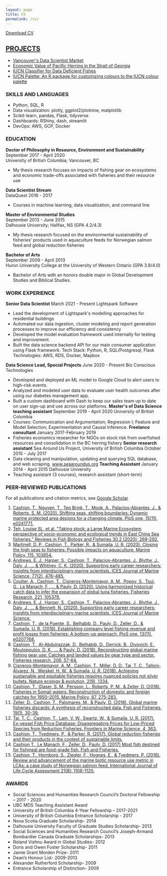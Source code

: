 ```yaml
---
layout: page
title: CV
permalink: /cv/
---
```

<a href="/cv_files/cv_pdf.pdf" download="Cashion_CV.pdf">Download CV</a>

## <a href="../projects">PROJECTS</a>
* [Vancouver's Data Scientist Market](https://towardsdatascience.com/vancouvers-data-scientist-market-24c43307d784)  
* [Economic Value of Pacific Herring in the Strait of Georgia](https://timcashion.github.io/PacificHerring/)  
* [IUCN Classifier for Data Deficient Fishes](https://timcashion.github.io/iucn_classifier)
* [IUCN Palette: An R package for customizing colours to the IUCN colour palette](https://github.com/timcashion/IUCNpalette)  

### SKILLS AND LANGUAGES
* Python, SQL, R
* Data visualization: plotly, ggplot2/plotnine, matplotlib
* Scikit-learn, pandas, Flask, tidyverse
* Dashboards: RShiny, dash, streamlit
* DevOps: AWS, GCP, Docker


### EDUCATION
**Doctor of Philosophy in Resource, Environment and Sustainability**  
September 2017 - April 2020  
University of British Columbia; Vancouver, BC	  
*	My thesis research focuses on impacts of fishing gear on ecosystems and economic trade-offs associated with fisheries and their resource use

**Data Scientist Stream**  
DataQuest 2016 - 2017  
* Courses in machine learning, data visualization, and command line

**Master of Environmental Studies**  	  
September 2013 - June 2015   
Dalhousie University; Halifax, NS (GPA 4.2/4.3)	  
*	My thesis research focused on the environmental sustainability of fisheries’ products used in aquaculture feeds for Norwegian salmon feed and global reduction fisheries  

**Bachelor of Arts**   
September 2009 - April 2013  
Huron University College at the University of Western Ontario (GPA 3.8/4.0)  
*	Bachelor of Arts with an honors double major in Global Development Studies and Biblical Studies.

### WORK EXPERIENCE
**Senior Data Scientist**
March 2021 - Present
Lightspark Software
  * Lead the development of Lightspark's modelling approaches for residential buildings
  * Automated our data ingestion, cluster modeling and report generation processes to improve our efficiency and consistency
  * Developed the model evaluation framework used internally for testing and improvement.
  * Built the data science backend API for our main consumer application using Flask framework.
Tech Stack: Python, R, SQL/Postgresql, Flask
Technologies: AWS, RDS, Docker, Mapbox

**Data Science Lead, Special Projects**
June 2020 - Present
Bio Conscious Technologies
  * Developed and deployed an ML model to Google Cloud to alert users to high-risk events.
  * Analyzed and modeled user data to evaluate user health outcomes after using our diabetes management app.
  * Built a custom dashboard with Dash to keep our sales team up to date on user sign-up and use across our platforms.
**Master's of Data Science teaching assistant**
September 2019 - April 2020
University of British Columbia
  * Courses: Communication and Argumentation; Regression I; Feature and Model Selection; Experimentation and Causal Inference. 
**Freelance consultant**
January 2017-February 2019
  * Fisheries economics researcher for NGOs on stock risk from overfished resources and consolidation in the BC herring fishery
**Senior research assistant**
Sea Around Us Project, University of British Columbia
October 2015 - July 2017
  * Data cleaning and manipulation, updating and querying SQL database, and web scraping. www.seaaroundus.org
**Teaching Assistant**
January 2014 - April 2015
Dalhousie University
  * Teaching assistant (3 courses), research assistant (short-term)

### PEER-REVIEWED PUBLICATIONS
For all publications and citation metrics, see [Google Scholar](https://scholar.google.ca/citations?user=9jHx30gAAAAJ&hl=en)

1. [Cashion, T., Nguyen, T., Ten Brink, T., Mook, A., Palacios-Abrantes, J., & Roberts, S. M. (2020). Shifting seas, shifting boundaries: Dynamic marine protected area designs for a changing climate. PloS one, 15(11), e0241771.](https://journals.plos.org/plosone/article?id=10.1371/journal.pone.0241771)
1. [Teh, Louise SL, et al. "Taking stock: a Large Marine Ecosystem perspective of socio-economic and ecological trends in East China Sea fisheries." Reviews in Fish Biology and Fisheries 30.2 (2020): 269-292.](https://link.springer.com/article/10.1007/s11160-020-09599-8)
1. [Martinell, D. P., Cashion, T., Parker, R., & Sumaila, U. R. (2020). Closing the high seas to fisheries: Possible impacts on aquaculture. Marine Policy, 115, 103854.](https://www.sciencedirect.com/science/article/pii/S0308597X19306931?casa_token=XkVbz_h2Al0AAAAA:j-CjgPtTs14ivm4uxhjg8NVouvuBlwha_KnPpN-9e-uptXj3QaFxO120aDE1LLhYLkXA33R2Fw)
1. [Andrews, E. J., Harper, S., Cashion, T., Palacios-Abrantes, J., Blythe, J., Daly, J., ... & Whitney, C. K. (2020). Supporting early career researchers: insights from interdisciplinary marine scientists. ICES Journal of Marine Science, 77(2), 476-485.](https://academic.oup.com/icesjms/article/77/2/476/5704875)
1. [Coulter, A., Cashion, T., Cisneros-Montemayor, A. M., Popov, S., Tsui, G., Le Manach, F., ... & Pauly, D. (2020). Using harmonized historical catch data to infer the expansion of global tuna fisheries. Fisheries Research, 221, 105379.](https://www.sciencedirect.com/science/article/pii/S0165783619302346)
1. [Andrews, E. J., Harper, S., Cashion, T., Palacios-Abrantes, J., Blythe, J., Daly, J., ... & Bennett, N. (2020). Supporting early career researchers: insights from interdisciplinary marine scientists. ICES Journal of Marine Science.](https://academic.oup.com/icesjms/advance-article/doi/10.1093/icesjms/fsz247/5704875)
1. [Cashion, T., de la Puente, S., Belhabib, D., Pauly, D., Zeller, D., & Sumaila, U. R. (2018). Establishing company level fishing revenue and profit losses from fisheries: A bottom-up approach. PloS one, 13(11), e0207768.](https://journals.plos.org/plosone/article?id=10.1371/journal.pone.0207768)
1. [Cashion, T., Al-Abdulrazzak, D., Belhabib, D., Derrick, B., Divovich, E., Moutopoulos, D. K., ... & Pauly, D. (2018). Reconstructing global marine fishing gear use: Catches and landed values by gear type and sector. Fisheries research, 206, 57-64.](https://www.researchgate.net/profile/Dimitrios_Moutopoulos/publication/325106620_Reconstructing_global_marine_fishing_gear_use_Catches_and_landed_values_by_gear_type_and_sector/links/5af947a80f7e9b026bf6def7/Reconstructing-global-marine-fishing-gear-use-Catches-and-landed-values-by-gear-type-and-sector.pdf)
1. [Cisneros-Montemayor, A. M., Cashion, T., Miller, D. D., Tai, T. C., Talloni-Álvarez, N., Weiskel, H. W., & Sumaila, U. R. (2018). Achieving sustainable and equitable fisheries requires nuanced policies not silver bullets. Nature ecology & evolution, 2(9), 1334.](https://www.nature.com/articles/s41559-018-0633-0)  
1. [Cashion, T., Glaser, S. M., Persson, L., Roberts, P. M., & Zeller, D. (2018). Fisheries in Somali waters: Reconstruction of domestic and foreign catches for 1950–2015. Marine Policy, 87, 275-283.](https://static1.squarespace.com/static/5a77eab3dc2b4a0bdb3fc605/t/5a949e5de4966b42ef9c1ef9/1519689310791/Cashion_Glaser_etal_2018_MP_Somalia_reconstruction.pdf)
1. [Zeller, D., Cashion, T., Palomares, M., & Pauly, D. (2018). Global marine fisheries discards: A synthesis of reconstructed data. Fish and Fisheries, 19(1), 30-39.](https://onlinelibrary.wiley.com/doi/pdf/10.1111/faf.12233)
1.	[Tai, T. C., Cashion, T., Lam, V. W., Swartz, W., & Sumaila, U. R. (2017). Ex-vessel Fish Price Database: Disaggregating Prices for Low-Priced Species from Reduction Fisheries. Frontiers in Marine Science, 4, 363.](https://www.frontiersin.org/articles/10.3389/fmars.2017.00363/full)
1.	[Cashion, T., Tyedmers, P., & Parker, R. (2017). Global reduction fisheries and their products in the context of sustainable limits.](https://onlinelibrary.wiley.com/doi/abs/10.1111/faf.12222)
1.	[Cashion T., Le Manach, F., Zeller, D., Pauly, D. (2017) Most fish destined for fishmeal are food-grade fish. Fish and Fisheries.](https://onlinelibrary.wiley.com/doi/abs/10.1111/faf.12209)
1.	[Cashion, T., Hornborg, S., Ziegler, F., Hognes, E., & Tyedmers, P. (2016). Review and advancement of the marine biotic resource use metric in LCAs: a case study of Norwegian salmon feed. International Journal of Life Cycle Assessment 21(8): 1106-1120.](https://link.springer.com/article/10.1007/s11367-016-1092-y)


### AWARDS
*	Social Sciences and Humanities Research Council’s Doctoral Fellowship – 2017 - 2020
* UBC MDS Teaching Assistant Award
*	University of British Columbia 4-Year Fellowship – 2017-2021 
*	University of British Columbia Entrance Scholarship - 2017
*	Nova Scotia Graduate Scholarship- 2014
*	Dalhousie University Faculty of Graduate Studies Scholarship- 2013
*	Social Sciences and Humanities Research Council’s Joseph-Armand Bombardier Canada Graduate Scholarships- 2013
*	Roland Vishnu Award in Global Studies- 2012
*	Doris and Owen Foster Scholarship- 2011
*	Jamie Grant Morden Prize- 2011
*	Dean’s Honour List- 2009-2013
*	Alexander Rutherford Scholarship- 2009
*	Entrance Scholarship of Distinction- 2009